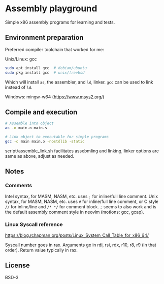 # Assembly playground

Simple x86 assembly programs for learning and tests.

## Environment preparation

Preferred compiler toolchain that worked for me:

Unix/Linux: gcc

```bash
sudo apt install gcc  # debian/ubuntu
sudo pkg install gcc  # unix/freebsd
```

Which will install `as`, the assembler, and `ld`, linker.
`gcc` can be used to link instead of `ld`.

Windows: mingw-w64 (https://www.msys2.org/)

## Compile and execution

```bash
# Assemble into object
as -o main.o main.s

# Link object to executable for simple programs
gcc -o main main.o -nostdlib -static

```

script/assemble_link.sh facilitates assebmling and linking, linker options are same as above, adjust as needed.


## Notes

### Comments

Intel syntax, for MASM, NASM, etc. uses `;` for inline/full line comment.
Unix syntax, for MASM, NASM, etc. uses `#` for inline/full line comment, or C style `//` for inline/line and `/* */` for comment block. `;` seems to also work and is the default assembly comment style in neovim (motions: gcc, gcap).

### Linux Syscall reference

https://blog.rchapman.org/posts/Linux_System_Call_Table_for_x86_64/

Syscall number goes in rax.
Arguments go in rdi, rsi, rdx, r10, r8, r9 (in that order).
Return value typically in rax.

## License

BSD-3
